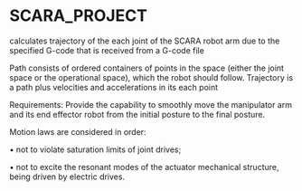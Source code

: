# SCARA_PROJECT
calculates trajectory of the each joint of the SCARA robot arm due to the specified G-code that is received from a G-code file
<p>
Path consists of ordered containers of points in the space (either the joint space
or the operational space), which the robot should follow.
Trajectory is a path plus velocities and accelerations in its each point

Requirements:
Provide the capability to smoothly move the manipulator arm and its end effector robot from the initial posture to the final posture.
  
Motion laws are considered in order:
<p>
• not to violate saturation limits of joint drives;
  <p>
• not to excite the resonant modes of the actuator mechanical structure, being driven by electric drives.
    <p>
